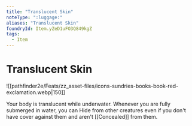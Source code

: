```yaml
---
title: "Translucent Skin"
noteType: ":luggage:"
aliases: "Translucent Skin"
foundryId: Item.yZeD1uFO3Q849kgZ
tags:
  - Item
---
```


# Translucent Skin
![[pathfinder2e/Feats/zz_asset-files/icons-sundries-books-book-red-exclamation.webp|150]]

Your body is translucent while underwater. Whenever you are fully submerged in water, you can Hide from other creatures even if you don't have cover against them and aren't [[Concealed]] from them.
